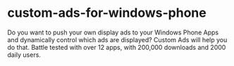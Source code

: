 custom-ads-for-windows-phone
============================

Do you want to push your own display ads to your Windows Phone Apps and dynamically control which ads are displayed? Custom Ads will help you do that.  Battle tested with over 12 apps, with 200,000 downloads and 2000 daily users. 
